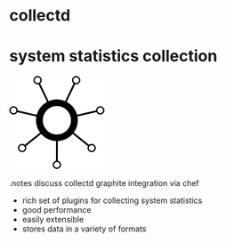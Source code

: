 <!SLIDE subsection>
# collectd

<!SLIDE center>
# system statistics collection
![collectd logo](../img/collectd.logo.png)

.notes discuss collectd graphite integration via chef

<!SLIDE bullets incremental>

* rich set of plugins for collecting system statistics
* good performance
* easily extensible
* stores data in a variety of formats
